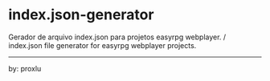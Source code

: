 # index.json-generator
Gerador de arquivo index.json para projetos easyrpg webplayer. / index.json file generator for easyrpg webplayer projects.

---
by: proxlu
